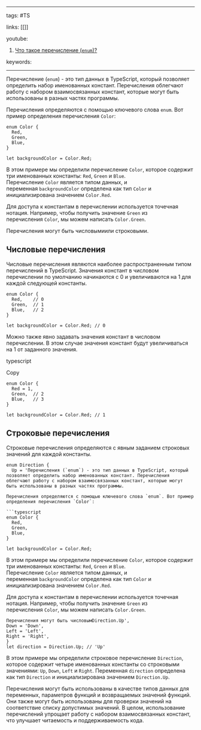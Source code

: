 ____

tags: #TS

links: [[]]

youtube: 
1. [Что такое перечисление (`enum`)?](https://youtu.be/VYQl2GhbCUs?t=168)

keywords:

_____

Перечисление (`enum`) - это тип данных в TypeScript, который позволяет определить набор именованных констант. Перечисления облегчают работу с набором взаимосвязанных констант, которые могут быть использованы в разных частях программы.

Перечисления определяются с помощью ключевого слова `enum`. Вот пример определения перечисления `Color`:

```
enum Color {
  Red,
  Green,
  Blue,
}

let backgroundColor = Color.Red;
```

В этом примере мы определили перечисление `Color`, которое содержит три именованных константы: `Red`, `Green` и `Blue`. Перечисление `Color` является типом данных, и переменная `backgroundColor` определена как тип `Color` и инициализирована значением `Color.Red`.

Для доступа к константам в перечислении используется точечная нотация. Например, чтобы получить значение `Green` из перечисления `Color`, мы можем написать `Color.Green`.

Перечисления могут быть числовымиили строковыми.

## Числовые перечисления

Числовые перечисления являются наиболее распространенным типом перечислений в TypeScript. Значения констант в числовом перечислении по умолчанию начинаются с 0 и увеличиваются на 1 для каждой следующей константы.

```
enum Color {
  Red,    // 0
  Green,  // 1
  Blue,   // 2
}

let backgroundColor = Color.Red; // 0
```

Можно также явно задавать значения констант в числовом перечислении. В этом случае значения констант будут увеличиваться на 1 от заданного значения.

typescript

Copy

```
enum Color {
  Red = 1,
  Green,  // 2
  Blue,   // 3
}

let backgroundColor = Color.Red; // 1
```

## Строковые перечисления

Строковые перечисления определяются с явным заданием строковых значений для каждой константы.

````
enum Direction {
  Up = 'Перечисления (`enum`) - это тип данных в TypeScript, который позволяет определить набор именованных констант. Перечисления облегчают работу с набором взаимосвязанных констант, которые могут быть использованы в разных частях программы.

Перечисления определяются с помощью ключевого слова `enum`. Вот пример определения перечисления `Color`:

```typescript
enum Color {
  Red,
  Green,
  Blue,
}

let backgroundColor = Color.Red;
````

В этом примере мы определили перечисление `Color`, которое содержит три именованных константы: `Red`, `Green` и `Blue`. Перечисление `Color` является типом данных, и переменная `backgroundColor` определена как тип `Color` и инициализирована значением `Color.Red`.

Для доступа к константам в перечислении используется точечная нотация. Например, чтобы получить значение `Green` из перечисления `Color`, мы можем написать `Color.Green`.

~~~
Перечисления могут быть числовымDirection.Up',  
Down = 'Down',  
Left = 'Left',  
Right = 'Right',  
}
let direction = Direction.Up; // 'Up'
~~~

В этом примере мы определили строковое перечисление `Direction`, которое содержит четыре именованных константы со строковыми значениями: `Up`, `Down`, `Left` и `Right`. Переменная `direction` определена как тип `Direction` и инициализирована значением `Direction.Up`.

Перечисления могут быть использованы в качестве типов данных для переменных, параметров функций и возвращаемых значений функций. Они также могут быть использованы для проверки значений на соответствие списку допустимых значений. В целом, использование перечислений упрощает работу с набором взаимосвязанных констант, что улучшает читаемость и поддерживаемость кода.

